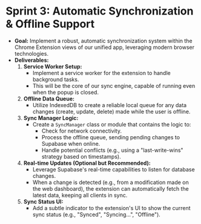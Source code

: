 # Sprint 3: Automatic Synchronization & Offline Support

*   **Goal:** Implement a robust, automatic synchronization system within the Chrome Extension views of our unified app, leveraging modern browser technologies.
*   **Deliverables:**
    1.  **Service Worker Setup:**
        *   Implement a service worker for the extension to handle background tasks.
        *   This will be the core of our sync engine, capable of running even when the popup is closed.
    2.  **Offline Data Queue:**
        *   Utilize IndexedDB to create a reliable local queue for any data changes (create, update, delete) made while the user is offline.
    3.  **Sync Manager Logic:**
        *   Create a `SyncManager` class or module that contains the logic to:
            *   Check for network connectivity.
            *   Process the offline queue, sending pending changes to Supabase when online.
            *   Handle potential conflicts (e.g., using a "last-write-wins" strategy based on timestamps).
    4.  **Real-time Updates (Optional but Recommended):**
        *   Leverage Supabase's real-time capabilities to listen for database changes.
        *   When a change is detected (e.g., from a modification made on the web dashboard), the extension can automatically fetch the latest data, keeping all clients in sync.
    5.  **Sync Status UI:**
        *   Add a subtle indicator to the extension's UI to show the current sync status (e.g., "Synced", "Syncing...", "Offline"). 